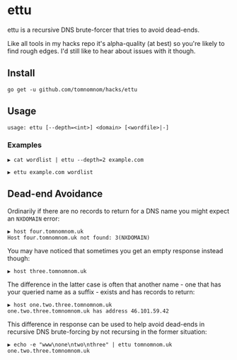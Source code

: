 # ettu

ettu is a recursive DNS brute-forcer that tries to avoid dead-ends.

Like all tools in my hacks repo it's alpha-quality (at best) so you're
likely to find rough edges. I'd still like to hear about issues with
it though.

## Install

```
go get -u github.com/tomnomnom/hacks/ettu
```

## Usage

```
usage: ettu [--depth=<int>] <domain> [<wordfile>|-]
```

### Examples

```
▶ cat wordlist | ettu --depth=2 example.com 
```

```
▶ ettu example.com wordlist
```


## Dead-end Avoidance

Ordinarily if there are no records to return for a DNS name you might expect an `NXDOMAIN` error:

```
▶ host four.tomnomnom.uk
Host four.tomnomnom.uk not found: 3(NXDOMAIN)
```

You may have noticed that sometimes you get an empty response instead though:

```
▶ host three.tomnomnom.uk
```

The difference in the latter case is often that another name - one that has your queried name as a suffix -
exists and has records to return:

```
▶ host one.two.three.tomnomnom.uk
one.two.three.tomnomnom.uk has address 46.101.59.42
```

This difference in response can be used to help avoid dead-ends in recursive DNS
brute-forcing by not recursing in the former situation:

```
▶ echo -e "www\none\ntwo\nthree" | ettu tomnomnom.uk
one.two.three.tomnomnom.uk
```
